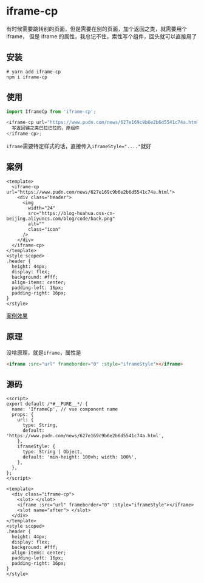 # iframe-cp

有时候需要跳转别的页面，但是需要在别的页面，加个返回之类，就需要用个 iframe，
但是 iframe 的属性，我总记不住，索性写个组件，回头就可以直接用了

## 安装

```shell
# yarn add iframe-cp
npm i iframe-cp
```

## 使用

```js
import IframeCp from 'iframe-cp';

<iframe-cp url="https://www.pudn.com/news/627e169c9b6e2b6d5541c74a.html">
  写返回键之类巴拉巴拉的，原组件
</iframe-cp>;
```

`iframe`需要特定样式的话，直接传入`iframeStyle="...."`就好

## 案例

```vue
<template>
  <iframe-cp url="https://www.pudn.com/news/627e169c9b6e2b6d5541c74a.html">
    <div class="header">
      <img
        width="24"
        src="https://blog-huahua.oss-cn-beijing.aliyuncs.com/blog/code/back.png"
        alt=""
        class="icon"
      />
    </div>
  </iframe-cp>
</template>
<style scoped>
.header {
  height: 44px;
  display: flex;
  background: #fff;
  align-items: center;
  padding-left: 16px;
  padding-right: 16px;
}
</style>
```

[案例效果](https://blog-huahua.oss-cn-beijing.aliyuncs.com/blog/code/back_iframe.png)

## 原理

没啥原理，就是`iframe`，属性是

```html
<iframe :src="url" frameborder="0" :style="iframeStyle"></iframe>
```

## 源码

```vue
<script>
export default /*#__PURE__*/ {
  name: 'IframeCp', // vue component name
  props: {
    url: {
      type: String,
      default: 'https://www.pudn.com/news/627e169c9b6e2b6d5541c74a.html',
    },
    iframeStyle: {
      type: String | Object,
      default: 'min-height: 100vh; width: 100%',
    },
  },
};
</script>

<template>
  <div class="iframe-cp">
    <slot> </slot>
    <iframe :src="url" frameborder="0" :style="iframeStyle"></iframe>
    <slot name="after"> </slot>
  </div>
</template>
<style scoped>
.header {
  height: 44px;
  display: flex;
  background: #fff;
  align-items: center;
  padding-left: 16px;
  padding-right: 16px;
}
</style>
```
